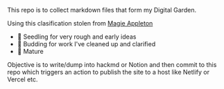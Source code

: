 This repo is to collect markdown files that form my Digital Garden.

Using this clasification stolen from [Magie Appleton](https://maggieappleton.com/garden-history)
- 🌱 Seedling for very rough and early ideas
- 🌿 Budding for work I've cleaned up and clarified
- 🌳 Mature

Objective is to write/dump into hackmd or Notion and then commit to this repo which triggers an action to publish the site to a host like Netlify or Vercel etc.
